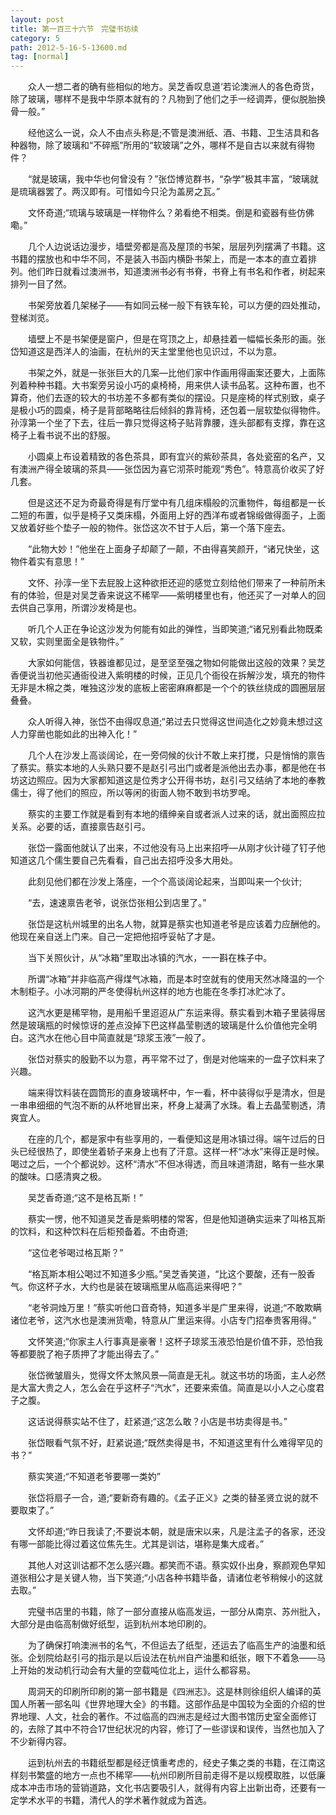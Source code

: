 ```yaml
---
layout: post
title: 第一百三十六节　完璧书坊续
category: 5
path: 2012-5-16-5-13600.md
tag: [normal]
---
```


　　众人一想二者的确有些相似的地方。吴芝香叹息道‘若论澳洲人的各色奇货，除了玻璃，哪样不是我中华原本就有的？凡物到了他们之手一经调弄，便似脱胎换骨一般。”

　　经他这么一说，众人不由点头称是;不管是澳洲纸、酒、书籍、卫生洁具和各种器物，除了玻璃和“不碎瓶”所用的“软玻璃”之外，哪样不是自古以来就有得物件？

　　“就是玻璃，我中华也何曾没有？”张岱博览群书，“杂学”极其丰富，“玻璃就是琉璃器罢了。两汉即有。可惜如今只沦为盖房之瓦。”

　　文怀奇道;“琉璃与玻璃是一样物件么？弟看绝不相类。倒是和瓷器有些仿佛嘞。”

　　几个人边说话边漫步，墙壁旁都是高及屋顶的书架，层层列列摆满了书籍。这书籍的摆放也和中华不同，不是装入书函内横卧书架上，而是一本本的直立着排列。他们昨日就看过澳洲书，知道澳洲书必有书脊，书脊上有书名和作者，树起来排列一目了然。

　　书架旁放着几架梯子――有如同云梯一般下有铁车轮，可以方便的四处推动，登梯浏览。

　　墙壁上不是书架便是窗户，但是在穹顶之上，却悬挂着一幅幅长条形的画。张岱知道这是西洋人的油画，在杭州的天主堂里他也见识过，不以为意。

　　书架之外，就是一张张巨大的几案―比他们家中作画用得画案还要大，上面陈列着种种书籍。大书案旁另设小巧的桌椅椅，用来供人读书品茗。这种布置，也不算奇，他们去逐的较大的书坊差不多都有类似的摆设。只是座椅的样式别致，桌子是极小巧的圆桌，椅子是背部略略往后倾斜的靠背椅，还包着一层软垫似得物件。孙淳第一个坐了下去，往后一靠只觉得这椅子贴背靠腰，连头部都有支撑，靠在这椅子上看书说不出的舒服。

　　小圆桌上布设着精致的各色茶具，即有宜兴的紫砂茶具，各处瓷窑的名产，又有澳洲产得全玻璃的茶具――张岱因为喜它沏茶时能观“秀色”。特意高价收买了好几套。

　　但是这还不足为奇最奇得是有厅堂中有几组床榻般的沉重物件，每组都是一长二短的布置，似乎是椅子又类床榻，外面用上好的西洋布或者锦缎做得面子，上面又放着好些个垫子一般的物件。张岱这次不甘于人后，第一个落下座去。

　　“此物大妙！”他坐在上面身子却颠了一颠，不由得喜笑颜开，“诸兄快坐，这物件着实有意思！”

　　文怀、孙淳一坐下去屁股上这种欲拒还迎的感觉立刻给他们带来了一种前所未有的体验，但是对吴芝香来说这不稀罕――紫明楼里也有，他还买了一对单人的回去供自己享用，所谓沙发椅是也。

　　听几个人正在争论这沙发为何能有如此的弹性，当即笑道;“诸兄别看此物既柔又软，实则里面全是铁物件。”

　　大家如何能信，铁器谁都见过，是至坚至强之物如何能做出这般的效果？吴芝香便说当初他买通衙役进入紫明楼的时候，正见几个衙役在拆解沙发，填充的物件无非是木棉之类，唯独这沙发的底板上密密麻麻都是一个个的铁丝绕成的圆圈层层叠叠。

　　众人听得入神，张岱不由得叹息道;“弟过去只觉得这世间造化之妙竟未想过这人力穿凿也能如此的出神入化！”

　　几个人在沙发上高谈阔论，在一旁伺候的伙计不敢上来打搅，只是悄悄的禀告了蔡实。蔡实本地的人头熟只要不是赵引弓出门或者是派他出去办事，都是他在书坊这边照应。因为大家都知道这是位秀才公开得书坊，赵引弓又结纳了本地的奉教儒士，得了他们的照应，所以等闲的街面人物不敢到书坊罗唣。

　　蔡实的主要工作就是看到有本地的缙绅亲自或者派人过来的话，就出面照应拉关系。必要的话，直接禀告赵引弓。

　　张岱一露面他就认了出来，不过他没有马上出来招呼―从刚才伙计碰了钉子他知道这几个儒生要自己先看看，自己出去招呼没多大用处。

　　此刻见他们都在沙发上落座，一个个高谈阔论起来，当即叫来一个伙计;

　　“去，速速禀告老爷，说张岱张相公到店里了。”

　　张岱是这杭州城里的出名人物，就算是蔡实也知道老爷是应该着力应酬他的。他现在亲自送上门来。自己一定把他招呼妥帖了才是。

　　当下关照伙计，从“冰箱”里取出冰镇的汽水，一一斟在株子中。

　　所谓“冰箱”并非临高产得煤气冰箱，而是本时空就有的使用天然冰降温的一个木制柜子。小冰河期的严冬使得杭州这样的地方也能在冬季打冰贮冰了。

　　这汽水更是稀罕物，是用船千里迢迢从广东运来得。蔡实看到木箱子里装得居然是玻璃瓶的时候惊讶的差点没掉下巴这样晶莹剔透的玻璃是什么价值他完全明白。这汽水在他心目中简直就是“琼浆玉液”一般了。

　　张岱对蔡实的殷勤不以为意，再平常不过了，倒是对他端来的一盘子饮料来了兴趣。

　　端来得饮料装在圆筒形的直身玻璃杯中，乍一看，杯中装得似乎是清水，但是一串串细细的气泡不断的从杯地冒出来，杯身上凝满了水珠。看上去晶莹剔透，清爽宜人。

　　在座的几个，都是家中有些享用的，一看便知这是用冰镇过得。端午过后的日头已经很热了，即使坐着轿子来身上也有了汗意。这样一杯“冰水”来得正是时候。喝过之后，一个个都说妙。这杯“清水”不但冰得透，而且味道清甜，略有一些水果的酸味。口感清爽之极。

　　吴芝香奇道;“这不是格瓦斯！”

　　蔡实一愣，他不知道吴芝香是紫明楼的常客，但是他知道确实运来了叫格瓦斯的饮料，和这种饮料在后柜预备着。不由奇道;

　　“这位老爷喝过格瓦斯？”

　　“格瓦斯本相公喝过不知道多少瓶。”吴芝香笑道，“比这个要酸，还有一股香气。你这杯子水，大约也是装在玻璃瓶里从临高运来得吧？”

　　“老爷洞烛万里！”蔡实听他口音奇特，知道多半是广里来得，说道;“不敢欺瞒诸位老爷，这汽水也是澳洲货嘞，特意从广里运来得。小店专门招奉贵客用得。”

　　文怀笑道;“你家主人行事真是豪奢！这杯子琼浆玉液恐怕是价值不菲，恐怕我等都要脱了袍子质押了才能出得去了。”

　　张岱微皱眉头，觉得文怀太煞风景―简直是无礼。就这书坊的场面，主人必然是大富大贵之人，怎么会在乎这杯子“汽水”，还要来索值。简直是以小人之心度君子之腹。

　　这话说得蔡实站不住了，赶紧道;“这怎么敢？小店是书坊卖得是书。”

　　张岱眼看气氛不好，赶紧说道;“既然卖得是书，不知道这里有什么难得罕见的书？”

　　蔡实笑道;“不知道老爷要哪一类妁”

　　张岱将扇子一合，道;“要新奇有趣的。《孟子正义》之类的替圣贤立说的就不要取束了。”

　　文怀却道;“昨日我读了;不要说本朝，就是唐宋以来，凡是注孟子的各家，还没有哪一部能比得过着这位焦先生。尤其是训诂，堪称是集大成者。”

　　其他人对这训诂都不怎么感兴趣。都笑而不语。蔡实奴仆出身，察颜观色早知道张相公才是关键人物，当下笑道;“小店各种书籍毕备，请诸位老爷稍候小的这就去取。”

　　完璧书店里的书籍，除了一部分直接从临高发运，一部分从南京、苏州批入，大部分是由临高制做好纸型，运到杭州本地印刷的。

　　为了确保打响澳洲书的名气，不但运去了纸型，还运去了临高生产的油墨和纸张。企划院给赵引弓的指示是以后设法在杭州自产油墨和纸张，眼下不着急――马上开始的发动机行动会有大量的空载吨位北上，运什么都容易。

　　周洞天的印刷所印刷的第一部书籍是《四洲志》。这是林则徐组织人编译的英国人所著一部名叫《世界地理大全》的书籍。这部作品是中国较为全面的介绍的世界地理、人文，社会的著作。不过临高的四洲志是经过大图书馆历史室全面修订的，去除了其中不符合17世纪状况的内容，修订了一些谬误和误传，当然也加入了不少新得内容。

　　运到杭州去的书籍纸型都是经迂慎重考虑的，经史子集之类的书籍，在江南这样刻书繁盛的地方一点也不稀罕――杭州印刷所目前走得不是以规模取胜，以低廉成本冲击市场的营销道路，文化书店要吸引人，就得有内容上出新出奇，还要有一定学术水平的书籍，清代人的学术著作就成为首选。